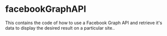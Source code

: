# facebookGraphAPI
This contains the code of how to use a Facebook Graph API and retrieve it's data to display the desired result on a particular site..
